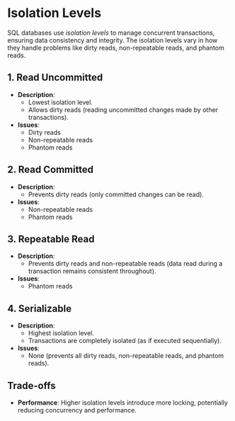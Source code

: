 # Isolation Levels

SQL databases use *isolation levels* to manage concurrent transactions, ensuring data consistency and integrity. The isolation levels vary in how they handle problems like dirty reads, non-repeatable reads, and phantom reads.

## 1. Read Uncommitted
- **Description**:
    - Lowest isolation level.
    - Allows dirty reads (reading uncommitted changes made by other transactions).
- **Issues**:
    - Dirty reads
    - Non-repeatable reads
    - Phantom reads

## 2. Read Committed
- **Description**:
    - Prevents dirty reads (only committed changes can be read).
- **Issues**:
    - Non-repeatable reads
    - Phantom reads

## 3. Repeatable Read
- **Description**:
    - Prevents dirty reads and non-repeatable reads (data read during a transaction remains consistent throughout).
- **Issues**:
    - Phantom reads

## 4. Serializable
- **Description**:
    - Highest isolation level.
    - Transactions are completely isolated (as if executed sequentially).
- **Issues**:
    - None (prevents all dirty reads, non-repeatable reads, and phantom reads).

## Trade-offs
- **Performance**: Higher isolation levels introduce more locking, potentially reducing concurrency and performance.
